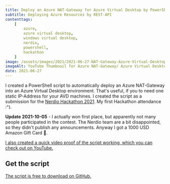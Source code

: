 ```yaml
---
title: Deploy an Azure NAT-Gateway for Azure Virtual Desktop by PowerShell
subtitle: Deploying Azure Resources by REST-API
contenttags:
    [
        azure,
        azure virtual desktop,
        windows virtual desktop,
        nerdio,
        powershell,
        hackathon
    ]
image: /assets/images/2021/2021-06-27-NAT-Gateway-Azure-Virtual-Desktop.png
imageAlt: YouTube Thumbnail for Azure NAT-Gateway/ Azure Virtual Desktop
date: 2021-06-27
---
```


I created a PowerShell script to automatically deploy an Azure NAT-Gateway into an Azure Virtual Desktop environment. That's useful, if you to need one static IP-Address for your AVD machines. I created the script as a submission for the [Nerdio Hackathon 2021](https://getnerdio.com/nerdio-hackathon/). My first Hackathon attendance :^).

**Update 2021-10-05** - I actually won first place, but apparently not many people participated in the contest. The Nerdio team are a bit disappointed, so they didn't publish any announcements. Anyway I got a 1000 USD Amazon Gift Card 🤩.

[I also created a quick video proof of the script working, which you can check out on YouTube.](https://www.youtube.com/watch?v=luehHTThFFk)

## Get the script

[The script is free to download on GitHub.](https://github.com/diecknet/AzureVirtualDesktop/tree/main/Deploy-NATGatewayAVD)
